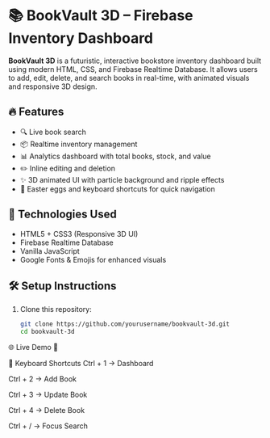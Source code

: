 # 📚 BookVault 3D – Firebase Inventory Dashboard

**BookVault 3D** is a futuristic, interactive bookstore inventory dashboard built using modern HTML, CSS, and Firebase Realtime Database. It allows users to add, edit, delete, and search books in real-time, with animated visuals and responsive 3D design.

## 🔥 Features
- 🔍 Live book search
- 📦 Realtime inventory management
- 📊 Analytics dashboard with total books, stock, and value
- ✏️ Inline editing and deletion
- ✨ 3D animated UI with particle background and ripple effects
- 🎉 Easter eggs and keyboard shortcuts for quick navigation

## 🚀 Technologies Used
- HTML5 + CSS3 (Responsive 3D UI)
- Firebase Realtime Database
- Vanilla JavaScript
- Google Fonts & Emojis for enhanced visuals

## 🛠️ Setup Instructions
1. Clone this repository:
   ```bash
   git clone https://github.com/yourusername/bookvault-3d.git
   cd bookvault-3d
🌐 Live Demo
🔗 

🧠 Keyboard Shortcuts
Ctrl + 1 → Dashboard

Ctrl + 2 → Add Book

Ctrl + 3 → Update Book

Ctrl + 4 → Delete Book

Ctrl + / → Focus Search
